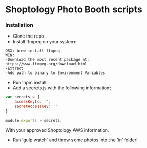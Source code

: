 # Shoptology Photo Booth scripts

### Installation
*	Clone the repo  
*	Install ffmpeg on your system:
```
OSX: brew install ffmpeg  
WIN: 
-Download the most recent package at: https://www.ffmpeg.org/download.html  
-Extract
-Add path to binary to Environment Variables
```
*	Run 'npm install'  
*	Add a secrets.js with the following information:  

```javascript
var secrets = {
    accessKeyId: '',
    secretAccessKey: ''
}

module.exports = secrets;
```

With your approved Shoptology AWS information.

*	Run 'gulp watch' and throw some photos into the 'in' folder!